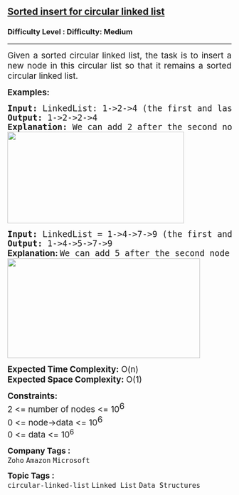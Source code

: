 <h2><a href="https://www.geeksforgeeks.org/problems/sorted-insert-for-circular-linked-list/1?page=5&status=unsolved,attempted&sortBy=submissions">Sorted insert for circular linked list</a></h2><h3>Difficulty Level : Difficulty: Medium</h3><hr><div class="problems_problem_content__Xm_eO"><p style="text-align: justify;"><span style="font-size: 14pt;">Given a sorted circular linked list, the task is to insert a new node in this circular list so that it remains a sorted circular linked list.</span></p>
<p style="text-align: justify;"><span style="font-size: 14pt;"><strong>Examples:</strong></span></p>
<pre style="text-align: justify;"><span style="font-size: 14pt;"><strong>Input: </strong>LinkedList: 1-&gt;2-&gt;4 (the first and last node is connected, i.e. 4 -&gt; 1), data = 2
<strong>Output: </strong>1-&gt;2-&gt;2-&gt;4<strong><br></strong><strong>Explanation: </strong>We can add 2 after the second node.<br><img src="https://media.geeksforgeeks.org/img-practice/prod/addEditProblem/700127/Web/Other/blobid0_1724411599.png" width="397" height="206"><br></span></pre>
<pre style="text-align: justify;"><span style="font-size: 14pt;"><strong>Input: </strong>LinkedList = 1-&gt;4-&gt;7-&gt;9 (the first and last node is connected, i.e. 9 --&gt; 1), data = 5
<strong>Output: </strong>1-&gt;4-&gt;5-&gt;7-&gt;9<strong><br></strong><strong style="font-family: -apple-system, BlinkMacSystemFont, 'Segoe UI', Roboto, Oxygen, Ubuntu, Cantarell, 'Open Sans', 'Helvetica Neue', sans-serif;">Explanation: </strong>We can add 5 after the second node.<br><img src="https://media.geeksforgeeks.org/img-practice/prod/addEditProblem/700127/Web/Other/blobid1_1724411615.png" width="433" height="224"><br></span></pre>
<p><span style="font-size: 14pt;"><strong>Expected Time Complexity:</strong> O(n)<br><strong>Expected Space&nbsp;</strong><strong>Complexity</strong><strong>:</strong>&nbsp;O(1)</span></p>
<p style="text-align: justify;"><span style="font-size: 14pt;"><strong style="font-size: 14pt;">Constraints:</strong><br><span style="font-size: 14pt;">2 &lt;= number of nodes &lt;= 10</span><sup style="font-size: 14pt;">6</sup><br><span style="font-size: 14pt;">0 &lt;= node-&gt;data &lt;= 10</span><sup style="font-size: 14pt;">6</sup><br><span style="font-size: 18.6667px;">0 &lt;= data &lt;= 10<sup>6</sup></span><br></span></p></div><p><span style=font-size:18px><strong>Company Tags : </strong><br><code>Zoho</code>&nbsp;<code>Amazon</code>&nbsp;<code>Microsoft</code>&nbsp;<br><p><span style=font-size:18px><strong>Topic Tags : </strong><br><code>circular-linked-list</code>&nbsp;<code>Linked List</code>&nbsp;<code>Data Structures</code>&nbsp;